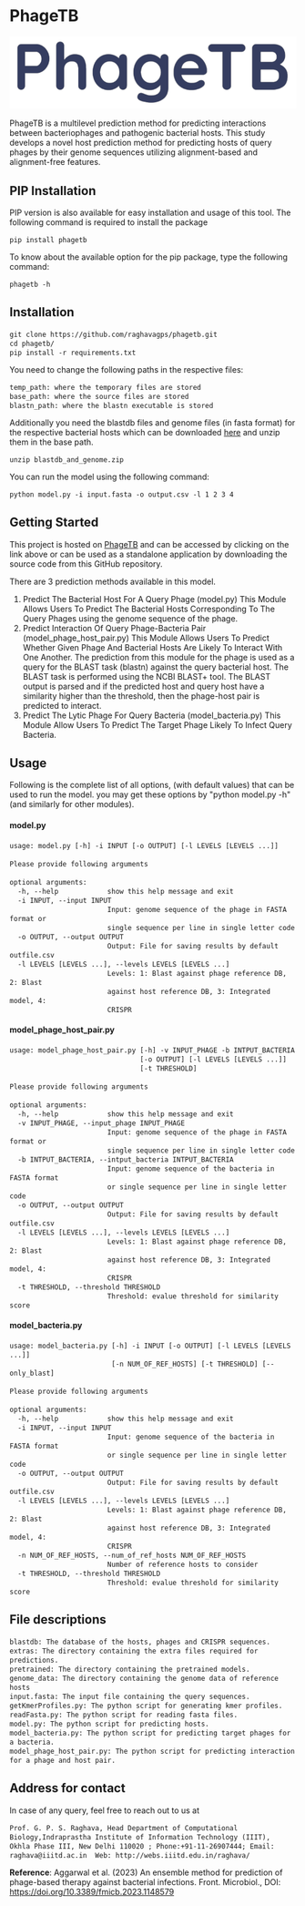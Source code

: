 # PhageTB

![Pics](./extras/PhageTB.png)

PhageTB is a multilevel prediction method for predicting interactions between bacteriophages and pathogenic bacterial hosts. This study develops a novel host prediction method for predicting hosts of query phages by their genome sequences utilizing alignment-based and alignment-free features.

## PIP Installation
PIP version is also available for easy installation and usage of this tool. The following command is required to install the package 
```
pip install phagetb
```
To know about the available option for the pip package, type the following command:
```
phagetb -h
```
## Installation
```
git clone https://github.com/raghavagps/phagetb.git
cd phagetb/
pip install -r requirements.txt
```

You need to change the following paths in the respective files:
```
temp_path: where the temporary files are stored
base_path: where the source files are stored
blastn_path: where the blastn executable is stored
```

Additionally you need the blastdb files and genome files (in fasta format) for the respective bacterial hosts which can be downloaded [here](https://webs.iiitd.edu.in/raghava/phagetb/downloads/blastdb_and_genome.zip) and unzip them in the base path.

```
unzip blastdb_and_genome.zip
```

You can run the model using the following command:
```
python model.py -i input.fasta -o output.csv -l 1 2 3 4
```

## Getting Started

This project is hosted on [PhageTB](https://webs.iiitd.edu.in/raghava/phagetb/) and can be accessed by clicking on the link above or can be used as a standalone application by downloading the source code from this GitHub repository.

There are 3 prediction methods available in this model. 
1. Predict The Bacterial Host For A Query Phage (model.py)
This Module Allows Users To Predict The Bacterial Hosts Corresponding To The Query Phages using the genome sequence of the phage. 
1. Predict Interaction Of Query Phage-Bacteria Pair (model_phage_host_pair.py)
This Module Allows Users To Predict Whether Given Phage And Bacterial Hosts Are Likely To Interact With One Another. The prediction from this module for the phage is used as a query for the BLAST task (blastn) against the query bacterial host. The BLAST task is performed using the NCBI BLAST+ tool. The BLAST output is parsed and if the predicted host and query host have a similarity higher than the threshold, then the phage-host pair is predicted to interact.
1. Predict The Lytic Phage For Query Bacteria (model_bacteria.py)
This Module Allow Users To Predict The Target Phage Likely To Infect Query Bacteria.

## Usage
Following is the complete list of all options, (with default values) that can be used to run the model. you may get these options by "python model.py -h" (and similarly for other modules).

#### model.py
```
usage: model.py [-h] -i INPUT [-o OUTPUT] [-l LEVELS [LEVELS ...]]

Please provide following arguments

optional arguments:
  -h, --help            show this help message and exit
  -i INPUT, --input INPUT
                        Input: genome sequence of the phage in FASTA format or
                        single sequence per line in single letter code
  -o OUTPUT, --output OUTPUT
                        Output: File for saving results by default outfile.csv
  -l LEVELS [LEVELS ...], --levels LEVELS [LEVELS ...]
                        Levels: 1: Blast against phage reference DB, 2: Blast
                        against host reference DB, 3: Integrated model, 4:
                        CRISPR
```

#### model_phage_host_pair.py
```
usage: model_phage_host_pair.py [-h] -v INPUT_PHAGE -b INTPUT_BACTERIA
                                [-o OUTPUT] [-l LEVELS [LEVELS ...]]
                                [-t THRESHOLD]

Please provide following arguments

optional arguments:
  -h, --help            show this help message and exit
  -v INPUT_PHAGE, --input_phage INPUT_PHAGE
                        Input: genome sequence of the phage in FASTA format or
                        single sequence per line in single letter code
  -b INTPUT_BACTERIA, --intput_bacteria INTPUT_BACTERIA
                        Input: genome sequence of the bacteria in FASTA format
                        or single sequence per line in single letter code
  -o OUTPUT, --output OUTPUT
                        Output: File for saving results by default outfile.csv
  -l LEVELS [LEVELS ...], --levels LEVELS [LEVELS ...]
                        Levels: 1: Blast against phage reference DB, 2: Blast
                        against host reference DB, 3: Integrated model, 4:
                        CRISPR
  -t THRESHOLD, --threshold THRESHOLD
                        Threshold: evalue threshold for similarity score
```

#### model_bacteria.py
```
usage: model_bacteria.py [-h] -i INPUT [-o OUTPUT] [-l LEVELS [LEVELS ...]]
                         [-n NUM_OF_REF_HOSTS] [-t THRESHOLD] [--only_blast]

Please provide following arguments

optional arguments:
  -h, --help            show this help message and exit
  -i INPUT, --input INPUT
                        Input: genome sequence of the bacteria in FASTA format
                        or single sequence per line in single letter code
  -o OUTPUT, --output OUTPUT
                        Output: File for saving results by default outfile.csv
  -l LEVELS [LEVELS ...], --levels LEVELS [LEVELS ...]
                        Levels: 1: Blast against phage reference DB, 2: Blast
                        against host reference DB, 3: Integrated model, 4:
                        CRISPR
  -n NUM_OF_REF_HOSTS, --num_of_ref_hosts NUM_OF_REF_HOSTS
                        Number of reference hosts to consider
  -t THRESHOLD, --threshold THRESHOLD
                        Threshold: evalue threshold for similarity score
```

## File descriptions
```
blastdb: The database of the hosts, phages and CRISPR sequences.
extras: The directory containing the extra files required for predictions.
pretrained: The directory containing the pretrained models.
genome_data: The directory containing the genome data of reference hosts
input.fasta: The input file containing the query sequences.
getKmerProfiles.py: The python script for generating kmer profiles.
readFasta.py: The python script for reading fasta files.
model.py: The python script for predicting hosts.
model_bacteria.py: The python script for predicting target phages for a bacteria.
model_phage_host_pair.py: The python script for predicting interaction for a phage and host pair.
``` 

## Address for contact
In case of any query, feel free to reach out to us at 
```
Prof. G. P. S. Raghava, Head Department of Computational Biology,Indraprastha Institute of Information Technology (IIIT), 
Okhla Phase III, New Delhi 110020 ; Phone:+91-11-26907444; Email: raghava@iiitd.ac.in  Web: http://webs.iiitd.edu.in/raghava/
```
<b>Reference</b>: Aggarwal et al. (2023) An ensemble method for prediction of phage-based therapy against bacterial infections. Front. Microbiol., DOI: https://doi.org/10.3389/fmicb.2023.1148579
